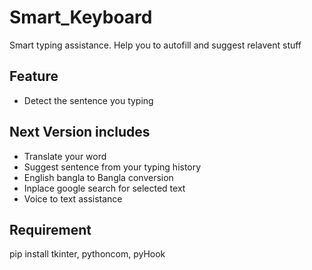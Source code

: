 # Smart_Keyboard
Smart typing assistance. Help you to autofill and suggest relavent stuff

## Feature
- Detect the sentence you typing

## Next Version includes
- Translate your word
- Suggest sentence from your typing history
- English bangla to Bangla conversion
- Inplace google search for selected text
- Voice to text assistance

## Requirement
pip install tkinter, pythoncom, pyHook 

